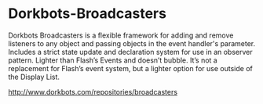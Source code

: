 Dorkbots-Broadcasters
=================

Dorkbots Broadcasters is a flexible framework for adding and remove listeners to any object and passing objects in the event handler's parameter. Includes a strict state update and declaration system for use in an observer pattern. Lighter than Flash’s Events and doesn’t bubble. It’s not a replacement for Flash’s event system, but a lighter option for use outside of the Display List.

http://www.dorkbots.com/repositories/broadcasters